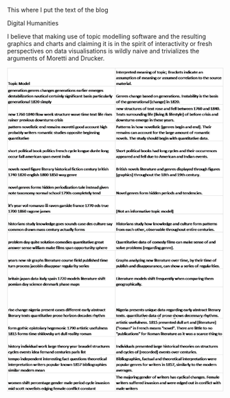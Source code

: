 This where I put the text of the blog

Digital Humanities

I believe that making use of topic modelling software and the resulting graphics and charts and claiming it is in the spirit of interactivity or fresh perspectives on data visualisations is wildly naive and trivializes the arguments of Moretti and Drucker.

![](imagez/TopicModellingTable.png)
